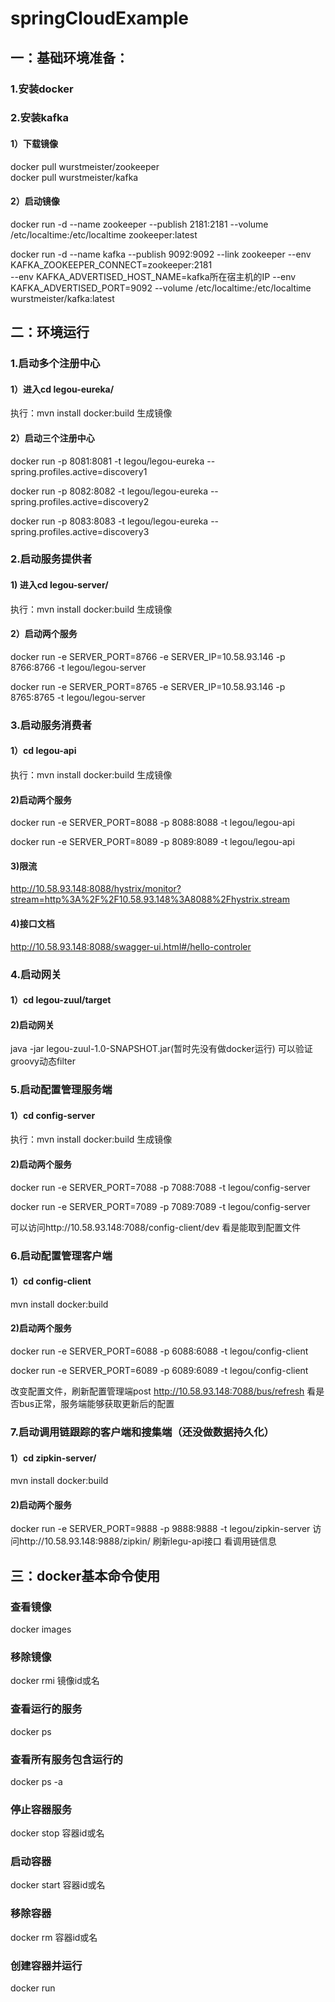 # springCloudExample

## **一：基础环境准备：**

### 1.安装docker
### 2.安装kafka
#### 1）下载镜像
  docker pull wurstmeister/zookeeper    
  docker pull wurstmeister/kafka    
#### 2）启动镜像
docker run -d --name zookeeper --publish 2181:2181 --volume /etc/localtime:/etc/localtime zookeeper:latest  

docker run -d --name kafka --publish 9092:9092 --link zookeeper --env KAFKA_ZOOKEEPER_CONNECT=zookeeper:2181   
--env KAFKA_ADVERTISED_HOST_NAME=kafka所在宿主机的IP --env KAFKA_ADVERTISED_PORT=9092 --volume /etc/localtime:/etc/localtime   
wurstmeister/kafka:latest
## **二：环境运行**
### 1.启动多个注册中心
#### 1）进入cd legou-eureka/
执行：mvn install docker:build 生成镜像
#### 2）启动三个注册中心
  docker run -p 8081:8081 -t legou/legou-eureka --spring.profiles.active=discovery1
  
  docker run -p 8082:8082 -t legou/legou-eureka --spring.profiles.active=discovery2
  
  docker run -p 8083:8083 -t legou/legou-eureka --spring.profiles.active=discovery3
### 2.启动服务提供者
#### 1) 进入cd legou-server/
执行：mvn install docker:build 生成镜像
#### 2）启动两个服务
docker run -e SERVER_PORT=8766 -e SERVER_IP=10.58.93.146 -p 8766:8766 -t legou/legou-server

docker run -e SERVER_PORT=8765 -e SERVER_IP=10.58.93.146 -p 8765:8765 -t legou/legou-server
### 3.启动服务消费者
#### 1）cd legou-api 
执行：mvn install docker:build 生成镜像
#### 2)启动两个服务
docker run -e SERVER_PORT=8088 -p 8088:8088 -t legou/legou-api

docker run -e SERVER_PORT=8089 -p 8089:8089 -t legou/legou-api
#### 3)限流
http://10.58.93.148:8088/hystrix/monitor?stream=http%3A%2F%2F10.58.93.148%3A8088%2Fhystrix.stream
#### 4)接口文档
http://10.58.93.148:8088/swagger-ui.html#/hello-controler
### 4.启动网关
#### 1）cd legou-zuul/target
#### 2)启动网关
java -jar legou-zuul-1.0-SNAPSHOT.jar(暂时先没有做docker运行)
可以验证groovy动态filter
### 5.启动配置管理服务端
#### 1）cd config-server
执行：mvn install docker:build 生成镜像
#### 2)启动两个服务
docker run -e SERVER_PORT=7088 -p 7088:7088 -t legou/config-server

docker run -e SERVER_PORT=7089 -p 7089:7089 -t legou/config-server

可以访问http://10.58.93.148:7088/config-client/dev 看是能取到配置文件

### 6.启动配置管理客户端
#### 1）cd config-client
mvn install docker:build
#### 2)启动两个服务
docker run -e SERVER_PORT=6088 -p 6088:6088 -t legou/config-client

docker run -e SERVER_PORT=6089 -p 6089:6089 -t legou/config-client

改变配置文件，刷新配置管理端post http://10.58.93.148:7088/bus/refresh 看是否bus正常，服务端能够获取更新后的配置

### 7.启动调用链跟踪的客户端和搜集端（还没做数据持久化）
#### 1）cd zipkin-server/
mvn install docker:build
#### 2)启动两个服务
docker run -e SERVER_PORT=9888 -p 9888:9888 -t legou/zipkin-server
访问http://10.58.93.148:9888/zipkin/  刷新legu-api接口 看调用链信息

## **三：docker基本命令使用**
### 查看镜像
docker images
### 移除镜像
docker rmi 镜像id或名
### 查看运行的服务
docker ps
### 查看所有服务包含运行的
docker ps -a
### 停止容器服务
docker stop 容器id或名
### 启动容器
docker start 容器id或名
### 移除容器
docker rm 容器id或名
### 创建容器并运行
docker run

